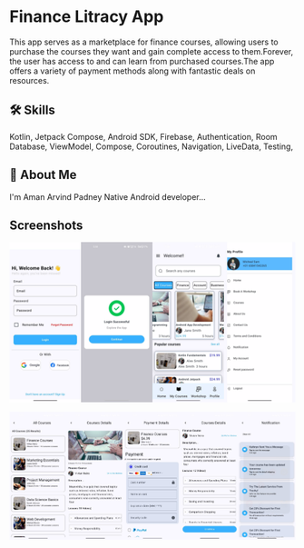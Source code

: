 
# Finance Litracy App

This app serves as a marketplace for finance courses, allowing users to purchase the courses they want and gain complete access to them.Forever, the user has access to and can learn from purchased courses.The app offers a variety of payment methods along with fantastic deals on resources. 


## 🛠 Skills
Kotlin, Jetpack Compose, Android SDK, Firebase, Authentication, Room Database, ViewModel, Compose, Coroutines, Navigation, LiveData, Testing,


## 🚀 About Me
I'm Aman Arvind Padney Native Android developer...


## Screenshots

![App Screenshot](https://github.com/Aman-pandey07/Financial_Litracy_App/blob/master/App%20Image01.jpg?raw=true )

![App Screenshot](https://github.com/Aman-pandey07/Financial_Litracy_App/blob/master/App%20Image02.jpg?raw=true)


